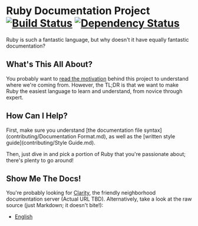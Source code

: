 Ruby Documentation Project [![Build Status](https://travis-ci.org/nevir/rb-documentation.png)](https://travis-ci.org/nevir/rb-documentation) [![Dependency Status](https://gemnasium.com/nevir/rb-documentation.png)](https://gemnasium.com/nevir/rb-documentation)
==========================

Ruby is such a fantastic language, but why doesn't it have equally fantastic
documentation?


What's This All About?
----------------------

You probably want to [read the motivation](contributing/Motivation.md) behind
this project to understand where we're coming from.  However, the TL;DR is that
we want to make Ruby the easiest language to learn and understand, from novice
through expert.


How Can I Help?
---------------

First, make sure you understand [the documentation file syntax](contributing/Documentation Format.md),
as well as the [written style guide](contributing/Style Guide.md).

Then, just dive in and pick a portion of Ruby that you're passionate about;
there's plenty to go around!


Show Me The Docs!
-----------------

You're probably looking for [Clarity](https://github.com/nevir/clarity), the
friendly neighborhood documentation server (Actual URL TBD).  Alternatively,
take a look at the raw source (just Markdown; it doesn't bite!):

* [English](documentation/en)
